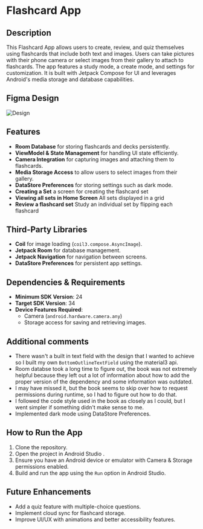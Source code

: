 # Flashcard App

## Description
This Flashcard App allows users to create, review, and quiz themselves using flashcards that include both text and images. Users can take pictures with their phone camera or select images from their gallery to attach to flashcards. The app features a study mode, a create mode, and settings for customization. It is built with Jetpack Compose for UI and leverages Android's media storage and database capabilities.

## Figma Design
![Design](https://github.com/user-attachments/assets/e95d09fd-c1e8-410f-954e-a9fabd5c4ed9)

## Features
- **Room Database** for storing flashcards and decks persistently.
- **ViewModel & State Management** for handling UI state efficiently.
- **Camera Integration** for capturing images and attaching them to flashcards.
- **Media Storage Access** to allow users to select images from their gallery.
- **DataStore Preferences** for storing settings such as dark mode.
- **Creating a Set** a screen for creating the flashcard set
- **Viewing all sets in Home Screen** All sets displayed in a grid
- **Review a flashcard set** Study an individual set by flipping each flashcard

## Third-Party Libraries
- **Coil** for image loading (`coil3.compose.AsyncImage`).
- **Jetpack Room** for database management.
- **Jetpack Navigation** for navigation between screens.
- **DataStore Preferences** for persistent app settings.

## Dependencies & Requirements
- **Minimum SDK Version**: 24
- **Target SDK Version**: 34
- **Device Features Required**:
  - Camera (`android.hardware.camera.any`)
  - Storage access for saving and retrieving images.

## Additional comments
- There wasn't a built in text field with the design that I wanted to achieve so I built my own `BottomOutlineTextField` using the material3 api.
- Room databse took a long time to figure out, the book was not extremely helpful because they left out a lot of information about how to add the proper version of the dependency and some information was outdated.
- I may have missed it, but the book seems to skip over how to request permissions during runtime, so I had to figure out how to do that.
- I followed the code style used in the book as closely as I could, but I went simpler if something didn't make sense to me.
- Implemented dark mode using DataStore Preferences.

## How to Run the App
1. Clone the repository.
2. Open the project in Android Studio .
3. Ensure you have an Android device or emulator with Camera & Storage permissions enabled.
4. Build and run the app using the `Run` option in Android Studio.

## Future Enhancements
- Add a quiz feature with multiple-choice questions.
- Implement cloud sync for flashcard storage.
- Improve UI/UX with animations and better accessibility features.

